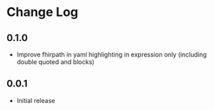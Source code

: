 # Change Log


## 0.1.0

- Improve fhirpath in yaml highlighting in expression only (including double quoted and blocks)

## 0.0.1 

- Initial release
